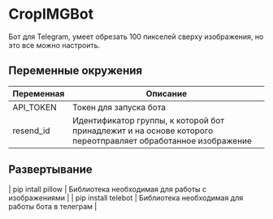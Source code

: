 # CropIMGBot

Бот для Telegram, умеет обрезать 100 пикселей сверху изображения, но это все можно настроить.

## Переменные окружения

| Переменная  | Описание |
| ------------- | ------------- |
| API_TOKEN  | Токен для запуска бота  |
| resend_id  | Идентификатор группы, к которой бот принадлежит и на основе которого переотправляет обработанное изображение  |

## Развертывание

| pip intall pillow | Библиотека необходимая для работы с изображениями |
| pip install telebot | Библиотека необходимая для работы бота в телеграм |
